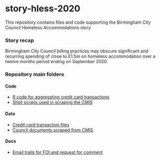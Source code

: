 # story-hless-2020

This repository contains files and code supporting the Birmingham City Council Homeless Accommodations story

### Story recap
Birmingham City Council billing practices may obscure significant and recurring spending of close to £1.5m on homeless accommodation over a twelve months period ending on September 2020.

### Repository main folders
#### Code
* [R code for aggregating credit card transactions](code/r/story)
* [Shell scripts used in scraping the CMIS](code/cmis)
#### Data
* [Credit card transaction files](data/data.birmingham.gov.uk)
* [Council documents scraped from CMIS](data/birmingham.cmis.uk.com)
#### Docs
* [Email trails for FOI and request for comment](story/emails)
